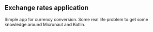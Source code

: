 ## Exchange rates application

Simple app for currency conversion. Some real life problem to get some knowledge around Micronaut and Kotlin.
